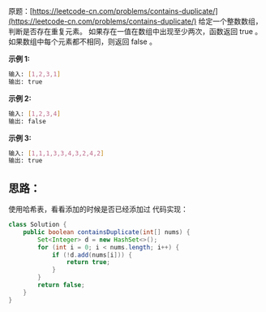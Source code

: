 原题：[https://leetcode-cn.com/problems/contains-duplicate/](https://leetcode-cn.com/problems/contains-duplicate/)
给定一个整数数组，判断是否存在重复元素。
如果存在一值在数组中出现至少两次，函数返回 true 。如果数组中每个元素都不相同，则返回 false 。

**示例 1:**
```bash
输入: [1,2,3,1]
输出: true
```
**示例 2:**
```bash
输入: [1,2,3,4]
输出: false
```
**示例 3:**
```bash
输入: [1,1,1,3,3,4,3,2,4,2]
输出: true
```

## 思路：
使用哈希表，看看添加的时候是否已经添加过
代码实现：

```java
class Solution {
    public boolean containsDuplicate(int[] nums) {
        Set<Integer> d = new HashSet<>();
        for (int i = 0; i < nums.length; i++) {
            if (!d.add(nums[i])) {
                return true;
            }
        }
        return false;
    }
}
```